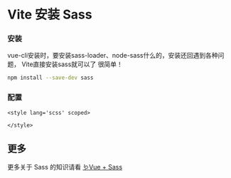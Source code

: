 # Vite 安装 Sass

### 安装
vue-cli安装时，要安装sass-loader、node-sass什么的，安装还回遇到各种问题，
Vite直接安装sass就可以了 很简单！
```sh
npm install --save-dev sass
```
### 配置
```vue
<style lang='scss' scoped>
  
</style>
```

## 更多
更多关于 Sass 的知识请看 [🪱Vue + Sass](Vue_Scss)